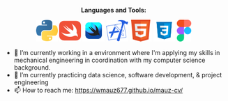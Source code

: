 <div align="center">

**Languages and Tools:**  

<img height="50" src="assets/python.svg">
<img height="50" src="assets/swift.svg">
<img height="50" src="assets/swiftui.svg">
<img height="50" src="assets/xcode.svg">
<img height="50" src="assets/html.svg">
<img height="50" src="assets/css.svg">
<img height="50" src="assets/figma.svg">
  
</div>

- 🔭 I’m currently working in a environment where I'm applying my skills in mechanical engineering in coordination with my computer science background.
- 🌱 I’m currently practicing data science, software development, & project engineering
- 📫 How to reach me: https://wmauz677.github.io/mauz-cv/
